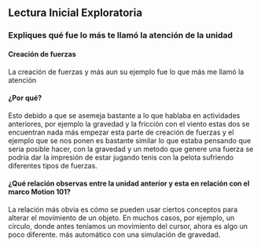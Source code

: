 ## Lectura Inicial Exploratoria
### Expliques qué fue lo más te llamó la atención de la unidad
#### Creación de fuerzas
La creación de fuerzas y más aun su ejemplo fue lo que más me llamó la atención 

#### ¿Por qué?
Esto debido a que se asemeja bastante a lo que hablaba en actividades anteriores, por ejemplo la gravedad
y la fricción con el viento estas dos se encuentran nada más empezar esta parte de creación de fuerzas y el ejemplo que se nos ponen es bastante similar lo que estaba pensando que seria posible hacer, con la gravedad y 
un metodo que genere una fuerza se podria dar la impresión de estar jugando tenis con la pelota sufriendo diferentes tipos de fuerzas.  

#### ¿Qué relación observas entre la unidad anterior y esta en relación con el marco Motion 101?
La relación más obvia es cómo se pueden usar ciertos conceptos para alterar el movimiento de un objeto. En muchos casos, por ejemplo, un círculo, donde antes teníamos un movimiento del cursor, ahora es algo un poco diferente.
más automático con una simulación de gravedad.
